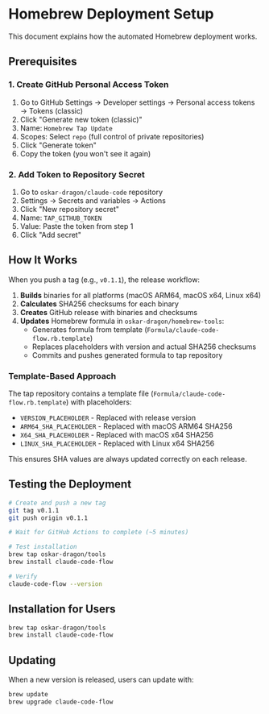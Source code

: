 # Homebrew Deployment Setup

This document explains how the automated Homebrew deployment works.

## Prerequisites

### 1. Create GitHub Personal Access Token

1. Go to GitHub Settings → Developer settings → Personal access tokens → Tokens (classic)
2. Click "Generate new token (classic)"
3. Name: `Homebrew Tap Update`
4. Scopes: Select `repo` (full control of private repositories)
5. Click "Generate token"
6. Copy the token (you won't see it again)

### 2. Add Token to Repository Secret

1. Go to `oskar-dragon/claude-code` repository
2. Settings → Secrets and variables → Actions
3. Click "New repository secret"
4. Name: `TAP_GITHUB_TOKEN`
5. Value: Paste the token from step 1
6. Click "Add secret"

## How It Works

When you push a tag (e.g., `v0.1.1`), the release workflow:

1. **Builds** binaries for all platforms (macOS ARM64, macOS x64, Linux x64)
2. **Calculates** SHA256 checksums for each binary
3. **Creates** GitHub release with binaries and checksums
4. **Updates** Homebrew formula in `oskar-dragon/homebrew-tools`:
   - Generates formula from template (`Formula/claude-code-flow.rb.template`)
   - Replaces placeholders with version and actual SHA256 checksums
   - Commits and pushes generated formula to tap repository

### Template-Based Approach

The tap repository contains a template file (`Formula/claude-code-flow.rb.template`) with placeholders:
- `VERSION_PLACEHOLDER` - Replaced with release version
- `ARM64_SHA_PLACEHOLDER` - Replaced with macOS ARM64 SHA256
- `X64_SHA_PLACEHOLDER` - Replaced with macOS x64 SHA256
- `LINUX_SHA_PLACEHOLDER` - Replaced with Linux x64 SHA256

This ensures SHA values are always updated correctly on each release.

## Testing the Deployment

```bash
# Create and push a new tag
git tag v0.1.1
git push origin v0.1.1

# Wait for GitHub Actions to complete (~5 minutes)

# Test installation
brew tap oskar-dragon/tools
brew install claude-code-flow

# Verify
claude-code-flow --version
```

## Installation for Users

```bash
brew tap oskar-dragon/tools
brew install claude-code-flow
```

## Updating

When a new version is released, users can update with:

```bash
brew update
brew upgrade claude-code-flow
```
